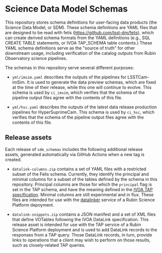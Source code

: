 Science Data Model Schemas
==========================

This repository stores schema definitions for user-facing data products (the
Science Data Model, or SDM). These schema definitions are YAML files that are
designed to be read with felis (https://github.com/lsst-dm/felis), which can
create derived schema formats from the YAML definitions (e.g., SQL CREATE TABLE
statements, or IVOA TAP_SCHEMA table contents.) These YAML schema definitions
serve as the "source of truth" for other downstream usage, including
verification of the catalog outputs from Rubin Observatory science pipelines.

The schemas in this repository serve several different purposes:

* `yml/imsim.yaml` describes the outputs of the pipelines for LSSTCam-imSim.
  It is used to generate the data preview schemas, which are fixed at the time
  of their release, while this one will continue to evolve. This schema is
  used by `ci_imsim`, which verifies that the schema of the pipeline output
  files agree with the contents of this file.

 * `yml/hsc.yaml` describes the outputs of the latest data release production
   pipelines for HyperSuprimeCam. This schema is used by `ci_hsc`, which
   verifies that the schema of the pipeline output files agree with the
   contents of this file.

Release assets
--------------

Each release of `sdm_schemas` includes the following additional release
assets, generated automatically via GitHub Actions when a new tag is created.
   
 * `datalink-columns.zip` contains a set of YAML files with a restricted
   subset of the Felis schema. Currently, they identify the principal and
   minimal columns for a subset of the tables defined by the schema in
   this repository. Principal columns are those for which the `principal`
   flag is set in the TAP schema, and have the meaning defined in the
   [IVOA TAP
   specification](https://www.ivoa.net/documents/TAP/20190927/REC-TAP-1.1.html#tth_sEc4.3).
   Minimal columns are still experimental and in flux. These files are
   intended for use with the
   [datalinker](https://github.com/lsst-sqre/datalinker) service of a
   Rubin Science Platform depoyment.

 * `datalink-snippets.zip` contains a JSON manifest and a set of XML files
   that define VOTables following the IVOA DataLink specification. This
   release asset is intended for use with the TAP service of a Rubin
   Science Platform deployment and is used to add DataLink records to the
   responses from a TAP query. Those DataLink records, in turn, provide
   links to operations that a client may wish to perform on those results,
   such as closely-related TAP queries.
